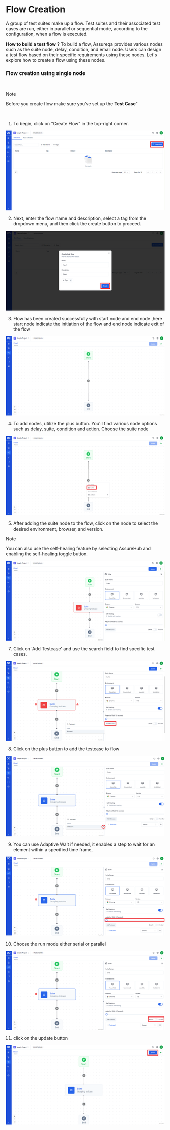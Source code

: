 ﻿# Flow Creation

 A group of test suites make up a flow. Test suites and their associated test cases are run, either in parallel or sequential mode, according to the configuration, when a flow is executed.

  **How to build a test flow ?**
To build a flow, Assureqa provides various nodes such as the suite node, delay, condition, and email node. Users can design a test flow based on their specific requirements using these nodes. Let's explore how to create a flow using these nodes. 
### Flow creation using single node

<br>

> [!Note]
>  Before you create flow make sure you've set up the **Test Case**" 

<br>

 1. To begin, click on "Create Flow" in the top-right corner.

 ![FCK1](/images/FCK1.png)

 2. Next, enter the flow name and description, select a tag from the dropdown menu, and then click the create button to proceed.
       
 ![FCK2](/images/FCK2.png)

 3. Flow has been created successfully with start node and end node ,here start node indicate the initiation of the flow and end node indicate exit of the flow 
       
 ![FCK3](/images/FCK3.png)

 4. To add  nodes, utilize the plus button. You'll find various node options such as delay, suite, condition and action. Choose the suite node
 
 ![FCK4](/images/FCK4.png)

 5. After adding the suite node to the flow, click on the node to select the desired environment, browser, and version. 

 > [!Note]
 > You can also use the self-healing feature by selecting AssureHub and enabling the self-healing toggle button. 
 
 ![FCK5](/images/FCK5.png)

 7. Click on 'Add Testcase' and use the search field to find specific test cases.
  
 ![FCK6](/images/FCK6.png)

 8. Click on the plus button to  add the testcase to flow 

 ![FCK7](/images/FCK7.PNG)

 9. You can use Adaptive Wait if needed, it enables a step to wait for an element within a specified time frame, 
 
 ![FCK8](/images/FCK8.png)

 10. Choose the run mode either serial or parallel 

 ![FCK9](/images/FCK9.png)

 11. click on the update button 
  
 ![FCK10](/images/FCK10.png)
 
 


   
    

 
 
 

 
 
 


